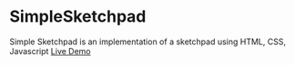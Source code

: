 # SimpleSketchpad
Simple Sketchpad is an implementation of a sketchpad using HTML, CSS, Javascript
[Live Demo](https://rex-daemon.github.io/SimpleSketchpad/)